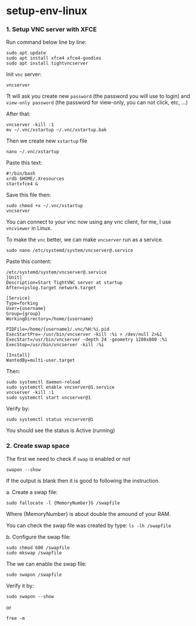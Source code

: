 # setup-env-linux

### 1. Setup VNC server with XFCE

Run command below line by line:

```
sudo apt update
sudo apt install xfce4 xfce4-goodies
sudo apt install tightvncserver
```

Init `vnc` server:
```
vncserver
```
Tt will ask you create new `password` (the password you will use to login) and `view-only password` (the password for view-only, you can not click, etc, ...)

After that:
```
vncserver -kill :1
mv ~/.vnc/xstartup ~/.vnc/xstartup.bak
```
Then we create new `xstartup` file
```
nano ~/.vnc/xstartup
```
Paste this text:
```
#!/bin/bash
xrdb $HOME/.Xresources
startxfce4 &
```
Save this file then:
```
sudo chmod +x ~/.vnc/xstartup
vncserver
```

You can connect to your vnc now using any vnc client, for me, I use `vncviewer` in Linux.

To make the `vnc` better, we can make `vncserver` run as a service.

```
sudo nano /etc/systemd/system/vncserver@.service
```
Paste this content:
```
/etc/systemd/system/vncserver@.service 
[Unit]
Description=Start TightVNC server at startup
After=syslog.target network.target

[Service]
Type=forking
User={username}
Group={group}
WorkingDirectory=/home/{username}

PIDFile=/home/{username}/.vnc/%H:%i.pid
ExecStartPre=-/usr/bin/vncserver -kill :%i > /dev/null 2>&1
ExecStart=/usr/bin/vncserver -depth 24 -geometry 1280x800 :%i
ExecStop=/usr/bin/vncserver -kill :%i

[Install]
WantedBy=multi-user.target

```

Then:

```
sudo systemctl daemon-reload
sudo systemctl enable vncserver@1.service
vncserver -kill :1
sudo systemctl start vncserver@1
```

Verify by:
```
sudo systemctl status vncserver@1
```
You should see the status is Active (running)


### 2. Create swap space

The first we need to check if `swap` is enabled or not
```
swapon --show
```
If the output is blank then it is good to following the instruction.

a. Create a swap file:

```
sudo fallocate -l {MemoryNumber}G /swapfile
```

Where {MemoryNumber} is about double the amound of your RAM.

You can check the swap file was created by type: ```ls -lh /swapfile```

b. Configure the swap file:

```
sudo chmod 600 /swapfile
sudo mkswap /swapfile
```

The we can enable the swap file:

```
sudo swapon /swapfile
```

Verify it by:

```
sudo swapon --show
```
or
```
free -m
```
